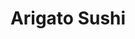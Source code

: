 ---
layout: place
title: "Arigato Sushi"
permalink: /california/upland/arigato-sushi.html
stateAbbr: CA
stateName: California
cityName: Upland
seo:
  name: "Arigato Sushi"
  type: Restaurant
  links: null
description: "Looking for sushi in Upland, California? Check out Arigato Sushi for a delightful Japanese dining experience. Enjoy a variety of sushi and other dishes in a ..."
place_id: ChIJmZ3ex0gxw4ARK77kQogbXtM
photos:
  - name: >-
      places/ChIJmZ3ex0gxw4ARK77kQogbXtM/photos/AeeoHcKafhRJHyKgL3SQWv7xNbbCuGvXfxNmbJfNr5YJw16vg58iOJPnzafzobNXzOt_Tgbkv-8SAnoeAFii51oN7bH52be4Bp8wzVk0bQiQrnZpM2osIjFY66VAYXmyy-_zzVL9g3LLFT5jNuOWus0VXLa5YekW2jslRkgqtQi26nSVUql8nTxuduG5IvpTiP6YltdkY-rweOocg26P9Tqotu5YV3etNZW_-eh-RS964MQ8eYrLk1nUzreeHgwuYUEF8tYhvsfQso5KVSF3_mGieMCbbTsVtNQwcn43Qu_V-aCBHIvZfX1RhuGnXW9TayvcROdMfOrYAD3G0K-YGQ2zD3s8lw6fXfDwZjQE_2cbM3l49DhP6sAe9MQ4YCrzXPwLOwMMXbkt9WwHQtwdzozDG5UNE-he5YJdg-YseLJKmAq6J53Y
    widthPx: 4656
    heightPx: 3492
    authorAttributions:
      - displayName: Trip “Trip”
        uri: https://maps.google.com/maps/contrib/106543498803524141703
        photoUri: >-
          https://lh3.googleusercontent.com/a-/ALV-UjXWd5tuqj3mymuvc1ngsNWzjVoi8k-Kfxy7ljiLR1LTLhFqp6g-5g=s100-p-k-no-mo
    flagContentUri: >-
      https://www.google.com/local/imagery/report/?cb_client=maps_api_places.places_api&image_key=!1e10!2sCIHM0ogKEICAgID4qouUxwE&hl=en-US
    googleMapsUri: >-
      https://www.google.com/maps/place//data=!3m4!1e2!3m2!1sCIHM0ogKEICAgID4qouUxwE!2e10!4m2!3m1!1s0x80c33148c7de9d99:0xd35e1b8842e4be2b
  - name: >-
      places/ChIJmZ3ex0gxw4ARK77kQogbXtM/photos/AeeoHcJV3pZH_agfYKjR8ebW8JGWNwc-V6ZIcPUglCz5gsHkQPMvsobncGt9dQWnPeY6_B7b0sg2xrp_qsQQxPXTYLvz5WJqP55v168JbXjAUtMKv3E1MYw8FprZRdiNcBTKypuQYlab18sz6hU7IxXzU3kH48A682ou3aqRjSn_kL17VR0Q1VsdGPGkZS3tw9BmCX6p5E39majTO4dgDioBwX6M9NAYT4d9oRgEoGFcruYSe3x4bg107fGikZxvoeipEnIVe7UZt9Rq7OQjm1aavuvUkBOcvxDKCykhxmYIRtCHfdi74o2DCNuU0FFkUBJes-1PRR9E2-FhfrxWeaM8DvkALnAeSyGh6R3AlWh3bZ5WyrhjBCvmeubcK3eg2SuoUJrQDWeyQod-8EwPdcIQYHfjmJn2_2UTUdGwDWmyJh3iFhvs
    widthPx: 4000
    heightPx: 3000
    authorAttributions:
      - displayName: Kris Williams
        uri: https://maps.google.com/maps/contrib/115830798570583943763
        photoUri: >-
          https://lh3.googleusercontent.com/a-/ALV-UjWa0EOtz_TDwPahgAJU1EnG3-iraDQFv6Ny7zUKLecbYaFzM9kw=s100-p-k-no-mo
    flagContentUri: >-
      https://www.google.com/local/imagery/report/?cb_client=maps_api_places.places_api&image_key=!1e10!2sCIHM0ogKEICAgIC9kNqK4AE&hl=en-US
    googleMapsUri: >-
      https://www.google.com/maps/place//data=!3m4!1e2!3m2!1sCIHM0ogKEICAgIC9kNqK4AE!2e10!4m2!3m1!1s0x80c33148c7de9d99:0xd35e1b8842e4be2b
  - name: >-
      places/ChIJmZ3ex0gxw4ARK77kQogbXtM/photos/AeeoHcIFi5kIYA08bT12omdLJimnH_UOO9PHumFXHFNB_f1mBTxIdUe6nc_PKzxG1f7hg8Smzl1x9thC4KBREcvnv_oeBpUeMwfIPgv5Vpy1WVAm4hAEDrmJLpbQV_MSwN6q4iFRrpKPKjd0bNu_plL2S7gqVxIK3BLDVXW3egT__ugniXfqzZSMXbVnaPV4d1fbPnWr5KA0JF1JQsBXWJbWHVsRU90wS9o_fFq4lWKaPxw88-AIFRktJ5OnZyPJCuwMOIDxT4ZNt1rpQON46FJQdDeiUkGAOq0ouVzUv0W2qZo4kTxfvaRsFcrVYFQMiXhE4oXfe6P21QVNHVSal-un3Pr0HJGRPyVIYzFrCKPSnM_b8Wyl153JxU42P3HkARaVzj8yMUsyT1tZg86ymVYmMaYayUmlGdSy_5uJEtc_pC9-cNDd
    widthPx: 2268
    heightPx: 4032
    authorAttributions:
      - displayName: Rob Mauricio
        uri: https://maps.google.com/maps/contrib/118255637852675996419
        photoUri: >-
          https://lh3.googleusercontent.com/a-/ALV-UjUZiIHtzc21Lp0sbwm7gBQmTT_RD0HOdDFIFqi3NwFgKXjnAOCe=s100-p-k-no-mo
    flagContentUri: >-
      https://www.google.com/local/imagery/report/?cb_client=maps_api_places.places_api&image_key=!1e10!2sCIHM0ogKEICAgIC9vafHmAE&hl=en-US
    googleMapsUri: >-
      https://www.google.com/maps/place//data=!3m4!1e2!3m2!1sCIHM0ogKEICAgIC9vafHmAE!2e10!4m2!3m1!1s0x80c33148c7de9d99:0xd35e1b8842e4be2b
  - name: >-
      places/ChIJmZ3ex0gxw4ARK77kQogbXtM/photos/AeeoHcKmnR1OWgWN_yAV4w2uqSXPqR8addznyteNQRoQO9yeRrJBUrQpp9ovqLwr2lMuBxA9oZGTSlL5xicVBGjh-QzuHHC7Dexbo_NvpgDkYSv4Yrtt5n1PEAQqJcrBrs7BdDKI9_Ka8qCRp-obwbTD5f7IooW9bdc68XOMDYU6wXB4AxIAdGCD0VI6KOv3GMZJGQZcZUUzEH3Dxl00cdcCZaEw8sjHwZQgPdhoHMII5t8c96oUI7ykuY4ePYyoa0IH_BsHrpNz5yYWCgzwxNuC6A2EnUatIPz-Pwb4V_uxtb1d2Pe5LcEqPkCknTdIJPTIhBp0NaUBJMFjD3V1YybEW0fvxguVESI3LX-Ibdq_KL5UaNCuYRVyDtXLVMOLbkXlYSyK0tMobILeIgIvyBAeRoU3yKSguaBhlaiwCWmG4s0klg
    widthPx: 4032
    heightPx: 3024
    authorAttributions:
      - displayName: John Blake The JB Group
        uri: https://maps.google.com/maps/contrib/100145507485707886711
        photoUri: >-
          https://lh3.googleusercontent.com/a-/ALV-UjWx2RJqOLKuAzTIxRpYbZeFm6FpR5K4UTs3a_LVR7b76Q-K5YI=s100-p-k-no-mo
    flagContentUri: >-
      https://www.google.com/local/imagery/report/?cb_client=maps_api_places.places_api&image_key=!1e10!2sCIHM0ogKEICAgIDe2piGQQ&hl=en-US
    googleMapsUri: >-
      https://www.google.com/maps/place//data=!3m4!1e2!3m2!1sCIHM0ogKEICAgIDe2piGQQ!2e10!4m2!3m1!1s0x80c33148c7de9d99:0xd35e1b8842e4be2b
  - name: >-
      places/ChIJmZ3ex0gxw4ARK77kQogbXtM/photos/AeeoHcJKdRGb1ZGS9nrV2hmbgRw2vWqJWXDsni62Bx6uKisvsquvJyAAl_IJFSGWSZKT0zK5_6F6rf-f9A9jew34TectbZvlyOk5cyF6wYWlg1xhmVCvSIznvgW2TcdBqiCYhz4mXchAdKQUjfckMA4NHQV7BmWQmsoPWOZfoJ-1ED2sDE6z--hP9cQmEJP0l552wJ9sZpmz-FjU5XyPqiyW8e5kfJBS1BP3yJR4KPwwqq-OtcPtQAwPNv_JaMvBagULGBLW8PC-x2HCuTfYC9gxZgUNHBH-iP47p_XAlOvz0cGUYT5T0AcCJp5758AUqknjqG7D09JYilg_WTFvACkqL-wet-0WwDU5noFtoiJ5dKahqdgnWo5qY8u6LevhLGr07BuPeUQcucNYe61cahQqVW_eHpLBEWffQ63edFWzaLY1RQ
    widthPx: 3024
    heightPx: 4032
    authorAttributions:
      - displayName: Kelli
        uri: https://maps.google.com/maps/contrib/105499380483170051083
        photoUri: >-
          https://lh3.googleusercontent.com/a/ACg8ocLP9kLtAyUVtv131K3x3lx9deRz-fofNl_mWLmU8StPEHgvVA=s100-p-k-no-mo
    flagContentUri: >-
      https://www.google.com/local/imagery/report/?cb_client=maps_api_places.places_api&image_key=!1e10!2sCIHM0ogKEICAgICi48H5bw&hl=en-US
    googleMapsUri: >-
      https://www.google.com/maps/place//data=!3m4!1e2!3m2!1sCIHM0ogKEICAgICi48H5bw!2e10!4m2!3m1!1s0x80c33148c7de9d99:0xd35e1b8842e4be2b
  - name: >-
      places/ChIJmZ3ex0gxw4ARK77kQogbXtM/photos/AeeoHcL4AOm6wSWL8Aw4cm8DI586YsuNvTv25ByMp1qpRBHqvJiBGw1v1CpwXeiIsxVfwT_NfWkUPhpyuTJQsG4Vz5ZoSNc09txWK2U1A2Tj8-NHVt5P1XKMAm4WJLBUnsODOE01V8sCN4YyLUn8IXagnmLr-22WjYW6JzYbEIG1cxhuFNQP6OybgbuVGOBlxuG0o8LnWIQHDyV7ACrSsg8x2iBf55ihhBND3uhaBfNdcdzWF85YwSHEGaq98CxamH4IRvEyGD1I6ZYeNR9YsjUa2k8H3lYrW_djogu2XLcWOvlpI8rlDO_jxE5ozR0KidcCNzKgkHRU1YZa78WRXM-1XQk7mSiUh1DFLeiBszBMKgpxsXCRtvpp0d6Z_TE-D4M3zSATfkGOmBD2O0mFjo4-N1eJ7JsVq-Y0-BnM6jelQ94
    widthPx: 4032
    heightPx: 3024
    authorAttributions:
      - displayName: Pumagurl 88
        uri: https://maps.google.com/maps/contrib/113412698368612102522
        photoUri: >-
          https://lh3.googleusercontent.com/a-/ALV-UjUIocUGC_m4p-XVXuKfanKXtBahjDrABjCe8ASr2rz_roJjraM1=s100-p-k-no-mo
    flagContentUri: >-
      https://www.google.com/local/imagery/report/?cb_client=maps_api_places.places_api&image_key=!1e10!2sCIHM0ogKEICAgID4ko-APg&hl=en-US
    googleMapsUri: >-
      https://www.google.com/maps/place//data=!3m4!1e2!3m2!1sCIHM0ogKEICAgID4ko-APg!2e10!4m2!3m1!1s0x80c33148c7de9d99:0xd35e1b8842e4be2b
  - name: >-
      places/ChIJmZ3ex0gxw4ARK77kQogbXtM/photos/AeeoHcJWXOrgSaxG23PtHSkFh40j5rTY9gGZerstGwpIxQDBF7y4yGg4doMuFVVdSN7bkL-qMGtW433ZkDv0pjebvaLJybamV14FB0_Jp7IvbboWa3dG58xSlxErGAfpnDyFYGxPWsoN70kKDQVpl0grQjXuW6KiZ4MSTbtULFcQvv0ziwem-xKLB7PMYauQ12D70_OE6HK56gu9rVf5Y_1n9oUmOXFHItioGyTn8x3sCifrQojPGEitXZKH5mY2ZeZFi7vlk2zBnGc56C9OubycgDdU6DyKL_3F5WcWy2lmwCncU_Xn3TJx5OxhYr_SeCc2-s8t3Sk3M5GmIkqqOjcUcNjQeg5gYco3ZZeNMfnLn3-0UCwanubh3iyQBHs-PNK3nckzkzq0ytyP76w89ds8627eccX__b94O3pUQrtkb1RezFsY
    widthPx: 4032
    heightPx: 3024
    authorAttributions:
      - displayName: John Blake The JB Group
        uri: https://maps.google.com/maps/contrib/100145507485707886711
        photoUri: >-
          https://lh3.googleusercontent.com/a-/ALV-UjWx2RJqOLKuAzTIxRpYbZeFm6FpR5K4UTs3a_LVR7b76Q-K5YI=s100-p-k-no-mo
    flagContentUri: >-
      https://www.google.com/local/imagery/report/?cb_client=maps_api_places.places_api&image_key=!1e10!2sCIHM0ogKEICAgIDe-p3A9QE&hl=en-US
    googleMapsUri: >-
      https://www.google.com/maps/place//data=!3m4!1e2!3m2!1sCIHM0ogKEICAgIDe-p3A9QE!2e10!4m2!3m1!1s0x80c33148c7de9d99:0xd35e1b8842e4be2b
  - name: >-
      places/ChIJmZ3ex0gxw4ARK77kQogbXtM/photos/AeeoHcJsldh3UJm-PlFDNK4FWrZ10JV2Eq_swlqWj7onvIhWOxCOWIwCnJWwkheLt2w7K9wvSkxdU56Vm0lPxMT7M-yW4U0-BbfqY59dmMzUzXab0GIthGWffDNpNfwb1h3Q-D0XXwdb12xCvf02rjBHLpaarQUehdmWbOrzOW4nJNnC56FJWpR6r7iN6BtjmS-aTdK0q-gladJjnO3jmvybWoSH8pdwZ7W9ezvOGTyl2oFFGRqs36_5SBHKVGr0RIm-sG1u5K2uy40d3qQf-nqtzMed1bPTOvIoWaLKrMu63gaQVGh3oMTYHqZERGdS90WqiH_5PX9AkJnqJ-fKoiZ5v813CsAS6dv2-_J4RJebUYAmCMCM9F23SrGs9BvIHSq_R4MlcO8zUP_NFKfn5Z0jw9p6awI6SExrKrC3GN-4nBiQ_kUV
    widthPx: 3096
    heightPx: 1615
    authorAttributions:
      - displayName: M. Cervantes
        uri: https://maps.google.com/maps/contrib/106500184194327599924
        photoUri: >-
          https://lh3.googleusercontent.com/a-/ALV-UjU3ghY1dXcDKcBbPtXaGtqJ3mjOqp7xQm50ZmiklMOOn9xvYh4j=s100-p-k-no-mo
    flagContentUri: >-
      https://www.google.com/local/imagery/report/?cb_client=maps_api_places.places_api&image_key=!1e10!2sCIHM0ogKEICAgIC41Y38-gE&hl=en-US
    googleMapsUri: >-
      https://www.google.com/maps/place//data=!3m4!1e2!3m2!1sCIHM0ogKEICAgIC41Y38-gE!2e10!4m2!3m1!1s0x80c33148c7de9d99:0xd35e1b8842e4be2b
  - name: >-
      places/ChIJmZ3ex0gxw4ARK77kQogbXtM/photos/AeeoHcJPa_JOi5Yd-CZ7lvUVqQjbyTV4jdH9D8mE0Kklf2YN2Ed5nQGyMziDSmd6P_NcbiraEx1kWAUHne2kXr_C-xfYcHtHjoUGg7AS3zoosi-sdY8WnIKfKdTawf0cfc2JSOsMeFnujSG88lZH7lavJQzJTMJD2MeJ6i_-XG_BluL5FmfC8z586u5_W-Z7u8Ycrbwcv11wuaK1Ek8YKM2BymShuDFqMpE_stk8ydAv8OZCY35tAcfpa_iJbU00bXKcvQxzhV9lrD7fjPNN-a-YmDRJtblDpfSmGIIQz7i2iuQ6rzUZbR6xZaBTAIyzPTTK0o-vHOJcJPFoDUE9ZddtU_DW6GXsJ3c7pt1Y-tR3QYktQWZUFuox4n35biYf2Werx_NkDaDDe_Cgh5VTEG778KmJVrtlogxU0NlXcuh43smFug
    widthPx: 4032
    heightPx: 3024
    authorAttributions:
      - displayName: John Blake The JB Group
        uri: https://maps.google.com/maps/contrib/100145507485707886711
        photoUri: >-
          https://lh3.googleusercontent.com/a-/ALV-UjWx2RJqOLKuAzTIxRpYbZeFm6FpR5K4UTs3a_LVR7b76Q-K5YI=s100-p-k-no-mo
    flagContentUri: >-
      https://www.google.com/local/imagery/report/?cb_client=maps_api_places.places_api&image_key=!1e10!2sCIHM0ogKEICAgIDe-p3AEw&hl=en-US
    googleMapsUri: >-
      https://www.google.com/maps/place//data=!3m4!1e2!3m2!1sCIHM0ogKEICAgIDe-p3AEw!2e10!4m2!3m1!1s0x80c33148c7de9d99:0xd35e1b8842e4be2b
  - name: >-
      places/ChIJmZ3ex0gxw4ARK77kQogbXtM/photos/AeeoHcJrZPYQmpHOUGuXmWKomUpXqEzIVYZFv8aFY-ytM5R5acvPJijDjPjpKaqdI3-amSfQelu6RqIAtXd_q3NM5kWYXhaT1o3SJDDRmeIPmhm8qOO0DLtTioPLcKGHO4jlzb3RXNFHbvB0VCLgnieXBt-G9Kq9nUcTQ-QsF-94A_z0aDIQyPg4S9tKpHPv6X85EefID5Gt0ycPhwUxJNF5EOhcZ624Kgi1bCf0CdPJxSHIHyVNYSLfsJiRvDC0kDmTSLiKngLvqbKw2K14Frccc8pm1ru8wVUmXe9cGjRflmdq8AKAx9wuM2Yz4ATDe5pziUQ96o2Igkds61V4_oCMlAqv29QF_idmJJv3LeP9c4lR04xTD8wvtyEj0Frd2C58lXmb93bn3XKjRjrj5nIkzPxBkgtVkYIwcO5QwWMLaP-ObTCH
    widthPx: 4032
    heightPx: 3024
    authorAttributions:
      - displayName: Marta Gonzalez
        uri: https://maps.google.com/maps/contrib/112409707663353615370
        photoUri: >-
          https://lh3.googleusercontent.com/a/ACg8ocKk0Quzzere_0A2gORqA9GsA2sk7M7v4coDAz0iIRNmFH8LjQ=s100-p-k-no-mo
    flagContentUri: >-
      https://www.google.com/local/imagery/report/?cb_client=maps_api_places.places_api&image_key=!1e10!2sCIHM0ogKEICAgICkq8mW2AE&hl=en-US
    googleMapsUri: >-
      https://www.google.com/maps/place//data=!3m4!1e2!3m2!1sCIHM0ogKEICAgICkq8mW2AE!2e10!4m2!3m1!1s0x80c33148c7de9d99:0xd35e1b8842e4be2b
address: 121 W Foothill Blvd UNIT F, Upland, CA 91786, USA
street: 121 W Foothill Blvd UNIT F
city: Upland
state: CA
zip: '91786'
country: USA
neighborhood: null
latitude: '34.108185'
longitude: '-117.653547'
accessibility_options:
  wheelchairAccessibleParking: true
  wheelchairAccessibleEntrance: true
  wheelchairAccessibleRestroom: true
  wheelchairAccessibleSeating: true
business_status: OPERATIONAL
name: Arigato Sushi
google_maps_links:
  directionsUri: >-
    https://www.google.com/maps/dir//''/data=!4m7!4m6!1m1!4e2!1m2!1m1!1s0x80c33148c7de9d99:0xd35e1b8842e4be2b!3e0
  placeUri: https://maps.google.com/?cid=15230641261865385515
  writeAReviewUri: >-
    https://www.google.com/maps/place//data=!4m3!3m2!1s0x80c33148c7de9d99:0xd35e1b8842e4be2b!12e1
  reviewsUri: >-
    https://www.google.com/maps/place//data=!4m4!3m3!1s0x80c33148c7de9d99:0xd35e1b8842e4be2b!9m1!1b1
  photosUri: >-
    https://www.google.com/maps/place//data=!4m3!3m2!1s0x80c33148c7de9d99:0xd35e1b8842e4be2b!10e5
primary_type: Sushi Restaurant
opening_hours:
  regular: null
  current: null
secondary_opening_hours:
  regular:
    weekdayDescriptions: null
    type: null
  current:
    weekdayDescriptions: null
    type: null
phone: null
price_level: null
price_range: null
rating: null
rating_count: 0
website: null
reviews: null
parking_options: null
payment_options: null
allow_dogs: null
curbside_pickup: null
delivery: null
dine_in: null
good_for_children: null
good_for_groups: null
good_for_sports: null
live_music: null
menu_for_children: null
outdoor_seating: null
reservable: null
restroom: null
serves_beer: null
serves_breakfast: null
serves_brunch: null
serves_cocktails: null
serves_coffee: null
serves_dinner: null
serves_dessert: null
serves_lunch: null
serves_vegetarian_food: null
serves_wine: null
takeout: null
summary: null

---